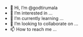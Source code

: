 - 👋 Hi, I’m @godtirumala
- 👀 I’m interested in ...
- 🌱 I’m currently learning ...
- 💞️ I’m looking to collaborate on ...
- 📫 How to reach me ...

<!---
godtirumala/godtirumala is a ✨ special ✨ repository because its `README.md` (this file) appears on your GitHub profile.
You can click the Preview link to take a look at your changes.
--->
